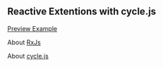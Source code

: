 ## Reactive Extentions with cycle.js

[Preview Example](https://hamstercoder.github.io/talk/example-rx)

About [RxJs](http://reactivex.io/)

About [cycle.js](http://cycle.js.org/)

